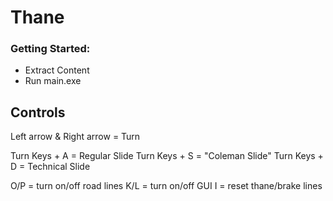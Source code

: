 # Thane

### Getting Started:
- Extract Content
- Run main.exe

## Controls
Left arrow & Right arrow = Turn

Turn Keys + A = Regular Slide
Turn Keys + S = "Coleman Slide"
Turn Keys + D = Technical Slide

O/P = turn on/off road lines
K/L = turn on/off GUI
I = reset thane/brake lines
